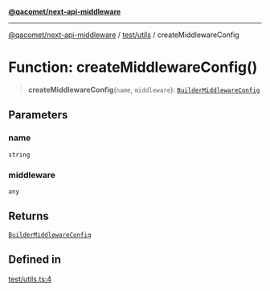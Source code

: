 [**@qacomet/next-api-middleware**](../../../README.md)

***

[@qacomet/next-api-middleware](../../../modules.md) / [test/utils](../README.md) / createMiddlewareConfig

# Function: createMiddlewareConfig()

> **createMiddlewareConfig**(`name`, `middleware`): [`BuilderMiddlewareConfig`](../../../types/type-aliases/BuilderMiddlewareConfig.md)

## Parameters

### name

`string`

### middleware

`any`

## Returns

[`BuilderMiddlewareConfig`](../../../types/type-aliases/BuilderMiddlewareConfig.md)

## Defined in

[test/utils.ts:4](https://github.com/QAComet/next-api-middleware/blob/6739ab5271f3727ce92c719bfebcda9983182dd7/src/test/utils.ts#L4)
